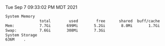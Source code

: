 Tue Sep  7 09:33:02 PM MDT 2021
```bash
System Memory
               total        used        free      shared  buff/cache   available
Mem:           7.7Gi       699Mi       5.2Gi       8.0Mi       1.7Gi       6.6Gi
Swap:          7.6Gi       308Mi       7.3Gi
System Storage
636M	.
```
```bash
